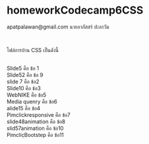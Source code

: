 # homeworkCodecamp6CSS
<p>apatpalawan@gmail.com นายอาภัสสร์ ปะลาวัน </p> <br> 
<p> ไฟล์การบ้าน CSS เป็นดังนี้ <p> <br>
 Slide5                     คือ ข้อ 1  <br>
 Slide52                    คือ ข้อ 9  <br>
slide 7                     คือ ข้อ2   <br>
Slide10                     คือ ข้อ3   <br>
WebNIKE                     คือ ข้อ5   <br>
Media quenry                คือ ข้อ6   <br>
alide15                     คือ ข้อ4   <br>
Pimclickresponsive          คือ ข้อ7   <br>
slide48animation            คือ ข้อ8   <br>
slid57animation             คือ ข้อ10   <br>
PimclicฺBootstep             คือ ข้อ11   <br>
